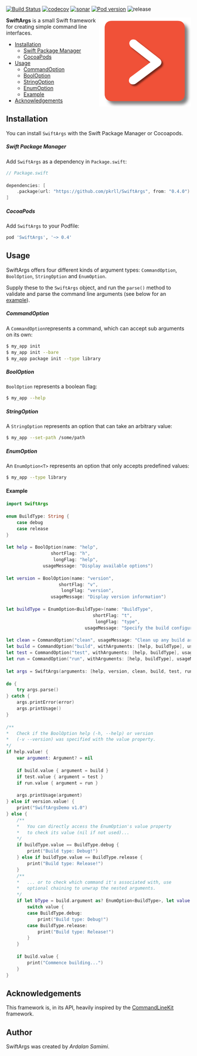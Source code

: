 [![Build Status](https://travis-ci.org/pkrll/SwiftArgs.svg?branch=master)](https://travis-ci.org/pkrll/SwiftArgs)
[![codecov](https://codecov.io/gh/pkrll/SwiftArgs/branch/master/graph/badge.svg)](https://codecov.io/gh/pkrll/SwiftArgs)
[![sonar](https://sonarcloud.io/api/project_badges/measure?project=SwiftArgs&metric=alert_status)](https://sonarcloud.io/dashboard?id=SwiftArgs)
[![Pod version](https://badge.fury.io/co/SwiftArgs.svg)](https://cocoapods.org/pods/SwiftArgs)
![release](https://img.shields.io/github/release/pkrll/Swiftargs.svg)

<img src=".assets/SwiftArgs.png" data-canonical-src=".assets/SwiftArgs.png" align="right" width="250px"/>

**SwiftArgs** is a small Swift framework for creating simple command line interfaces.

* [Installation](#installation)
	* [Swift Package Manager](#swift-package-manager)
	* [CocoaPods](#cocoapods)
* [Usage](#usage)
	* [CommandOption](#commandoption)
	* [BoolOption](#booloption)
	* [StringOption](#stringoption)
	* [EnumOption](#enumoption)
	* [Example](#example)
* [Acknowledgements](#acknowledgements)

## Installation

You can install ``SwiftArgs`` with the Swift Package Manager or Cocoapods.

##### Swift Package Manager

Add ``SwiftArgs`` as a dependency in ``Package.swift``:

```swift
// Package.swift

dependencies: [
    .package(url: "https://github.com/pkrll/SwiftArgs", from: "0.4.0")
]

```

##### CocoaPods

Add ``SwiftArgs`` to your Podfile:

```ruby
pod 'SwiftArgs', '~> 0.4'
```

## Usage

SwiftArgs offers four different kinds of argument types: ``CommandOption``, ``BoolOption``, ``StringOption`` and ``EnumOption``.

Supply these to the ``SwiftArgs`` object, and run the ``parse()`` method to validate and parse the command line arguments (see below for an [example](#example)).

##### CommandOption
A ``CommandOption``represents a command, which can accept sub arguments on its own:

```bash
$ my_app init
$ my_app init --bare
$ my_app package init --type library
```

##### BoolOption
``BoolOption`` represents a boolean flag:

```bash
$ my_app --help
```

##### StringOption
A ``StringOption`` represents an option that can take an arbitrary value:

```bash
$ my_app --set-path /some/path
```

##### EnumOption
An ``EnumOption<T>`` represents an option that only accepts predefined values:

```bash
$ my_app --type library
```



#### Example

```swift
import SwiftArgs

enum BuildType: String {
	case debug
	case release
}

let help = BoolOption(name: "help",
                 shortFlag: "h",
                  longFlag: "help",
              usageMessage: "Display available options")

let version = BoolOption(name: "version",
                    shortFlag: "v",
                     longFlag: "version",
                 usageMessage: "Display version information")

let buildType = EnumOption<BuildType>(name: "BuildType",
                                 shortFlag: "t",
                                  longFlag: "type",
                              usageMessage: "Specify the build configuration: debug|release")

let clean = CommandOption("clean", usageMessage: "Clean up any build artifacts")
let build = CommandOption("build", withArguments: [help, buildType], usageMessage: "Build the project")
let test = CommandOption("test", withArguments: [help, buildType], usageMessage: "Test the project")
let run = CommandOption("run", withArguments: [help, buildType], usageMessage: "Execute the project")

let args = SwiftArgs(arguments: [help, version, clean, build, test, run])

do {
	try args.parse()
} catch {
	args.printError(error)
	args.printUsage()
}

/**
* 	Check if the BoolOption help (-h, --help) or version
* 	(-v --version) was specified with the value property.
*/
if help.value! {
	var argument: Argument? = nil

	if build.value { argument = build }
	if test.value { argument = test }
	if run.value { argument = run }

	args.printUsage(argument)
} else if version.value! {
	print("SwiftArgsDemo v1.0")
} else {
	/**
	* 	You can directly access the EnumOption's value property
	* 	to check its value (nil if not used)...
	*/
	if buildType.value == BuildType.debug {
		print("Build type: Debug!")
	} else if buildType.value == BuildType.release {
		print("Build type: Release!")
	}
	/**
	* 	... or to check which command it's associated with, use
	* 	optional chaining to unwrap the nested arguments.
	*/
	if let bType = build.argument as? EnumOption<BuildType>, let value = bType.value {
		switch value {
		case BuildType.debug:
			print("Build type: Debug!")
		case BuildType.release:
			print("Build type: Release!")
		}
	}

	if build.value {
		print("Commence building...")
	}
}
```

## Acknowledgements

This framework is, in its API, heavily inspired by the [CommandLineKit](https://github.com/jatoben/CommandLine) framework.

## Author

SwiftArgs was created by *Ardalan Samimi*.
